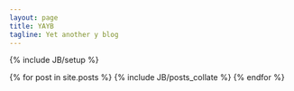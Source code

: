 ```yaml
---
layout: page
title: YAYB
tagline: Yet another y blog
---
```

{% include JB/setup %}


{% for post in site.posts %}
{% include JB/posts_collate %}
{% endfor %}

